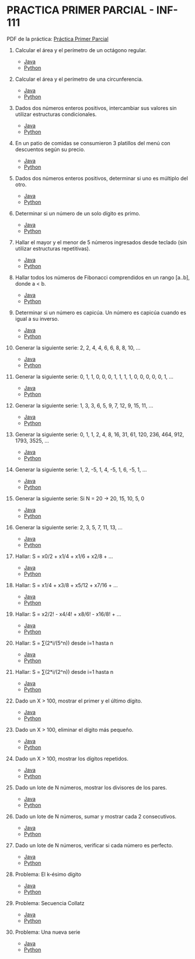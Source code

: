 # PRACTICA PRIMER PARCIAL - INF-111

PDF de la práctica: [Práctica Primer Parcial](https://github.com/FreddyMachaca/INF-111/blob/main/PRACTICA%20PRIMER%20PARCIAL/PRACTICA%20PRIMER%20PARCIAL.pdf)

1. Calcular el área y el perímetro de un octágono regular.
    - [Java](https://github.com/FreddyMachaca/INF-111/blob/main/PRACTICA%20PRIMER%20PARCIAL/Ejercicio1/Java/OctagonoRegular.java)
    - [Python](https://github.com/FreddyMachaca/INF-111/blob/main/PRACTICA%20PRIMER%20PARCIAL/Ejercicio1/Python/OctagonoRegular.py)

2. Calcular el área y el perímetro de una circunferencia.
    - [Java](https://github.com/FreddyMachaca/INF-111/blob/main/PRACTICA%20PRIMER%20PARCIAL/Ejercicio2/Java/Circunferencia.java)
    - [Python](https://github.com/FreddyMachaca/INF-111/blob/main/PRACTICA%20PRIMER%20PARCIAL/Ejercicio2/Python/Circunferencia.py)

3. Dados dos números enteros positivos, intercambiar sus valores sin utilizar estructuras condicionales.
    - [Java](https://github.com/FreddyMachaca/INF-111/blob/main/PRACTICA%20PRIMER%20PARCIAL/Ejercicio3/Java/IntercambioNumeros.java)
    - [Python](https://github.com/FreddyMachaca/INF-111/blob/main/PRACTICA%20PRIMER%20PARCIAL/Ejercicio3/Python/IntercambioNumeros.py)

4. En un patio de comidas se consumieron 3 platillos del menú con descuentos según su precio.
   - [Java](https://github.com/FreddyMachaca/INF-111/blob/main/PRACTICA%20PRIMER%20PARCIAL/Ejercicio4/Java/MontoTotalCobrado.java)
   - [Python](https://github.com/FreddyMachaca/INF-111/blob/main/PRACTICA%20PRIMER%20PARCIAL/Ejercicio4/Python/MontoTotalCobrado.py)

5. Dados dos números enteros positivos, determinar si uno es múltiplo del otro.
   - [Java](https://github.com/FreddyMachaca/INF-111/blob/main/PRACTICA%20PRIMER%20PARCIAL/Ejercicio5/Java/Multiplos.java)
   - [Python](https://github.com/FreddyMachaca/INF-111/blob/main/PRACTICA%20PRIMER%20PARCIAL/Ejercicio5/Python/Multiplos.py)

6. Determinar si un número de un solo dígito es primo.
   - [Java](https://github.com/FreddyMachaca/INF-111/blob/main/PRACTICA%20PRIMER%20PARCIAL/Ejercicio6/Java/NumeroPrimo.java)
   - [Python](https://github.com/FreddyMachaca/INF-111/blob/main/PRACTICA%20PRIMER%20PARCIAL/Ejercicio6/Python/NumeroPrimo.py)

7. Hallar el mayor y el menor de 5 números ingresados desde teclado (sin utilizar estructuras repetitivas).
   - [Java](https://github.com/FreddyMachaca/INF-111/blob/main/PRACTICA%20PRIMER%20PARCIAL/Ejercicio7/Java/MayorMenor.java)
   - [Python](https://github.com/FreddyMachaca/INF-111/blob/main/PRACTICA%20PRIMER%20PARCIAL/Ejercicio7/Python/MayorMenor.py)

8. Hallar todos los números de Fibonacci comprendidos en un rango [a..b], donde a < b.
   - [Java](https://github.com/FreddyMachaca/INF-111/blob/main/PRACTICA%20PRIMER%20PARCIAL/Ejercicio8/Java/FibonacciRange.java)
   - [Python](https://github.com/FreddyMachaca/INF-111/blob/main/PRACTICA%20PRIMER%20PARCIAL/Ejercicio8/Python/FibonacciRange.py)

9. Determinar si un número es capicúa. Un número es capicúa cuando es igual a su inverso.
   - [Java](https://github.com/FreddyMachaca/INF-111/blob/main/PRACTICA%20PRIMER%20PARCIAL/Ejercicio9/Java/NumeroCapicua.java)
   - [Python](https://github.com/FreddyMachaca/INF-111/blob/main/PRACTICA%20PRIMER%20PARCIAL/Ejercicio9/Python/NumeroCapicua.py)

10. Generar la siguiente serie: 2, 2, 4, 4, 6, 6, 8, 8, 10, ...
    - [Java](https://github.com/FreddyMachaca/INF-111/blob/main/PRACTICA%20PRIMER%20PARCIAL/Ejercicio10/Java/SecuenciaRepetida.java)
    - [Python](https://github.com/FreddyMachaca/INF-111/blob/main/PRACTICA%20PRIMER%20PARCIAL/Ejercicio10/Python/SecuenciaRepetida.py)

11. Generar la siguiente serie: 0, 1, 1, 0, 0, 0, 1, 1, 1, 1, 0, 0, 0, 0, 0, 1, ...
    - [Java](https://github.com/FreddyMachaca/INF-111/blob/main/PRACTICA%20PRIMER%20PARCIAL/Ejercicio11/Java/GenerarSecuencia.java)
    - [Python](https://github.com/FreddyMachaca/INF-111/blob/main/PRACTICA%20PRIMER%20PARCIAL/Ejercicio11/Python/GenerarSecuencia.py)

12. Generar la siguiente serie: 1, 3, 3, 6, 5, 9, 7, 12, 9, 15, 11, ...
    - [Java](https://github.com/FreddyMachaca/INF-111/blob/main/PRACTICA%20PRIMER%20PARCIAL/Ejercicio12/Java/GenerarSecuencia.java)
    - [Python](https://github.com/FreddyMachaca/INF-111/blob/main/PRACTICA%20PRIMER%20PARCIAL/Ejercicio12/Python/GenerarSecuencia.py)

13. Generar la siguiente serie: 0, 1, 1, 2, 4, 8, 16, 31, 61, 120, 236, 464, 912,
1793, 3525, ...
    - [Java](https://github.com/FreddyMachaca/INF-111/blob/main/PRACTICA%20PRIMER%20PARCIAL/Ejercicio13/Java/SecuenciaPatron.java)
    - [Python](https://github.com/FreddyMachaca/INF-111/blob/main/PRACTICA%20PRIMER%20PARCIAL/Ejercicio13/Python/SecuenciaPatron.py)

14. Generar la siguiente serie: 1, 2, -5, 1, 4, -5, 1, 6, -5, 1, ...
    - [Java](https://github.com/FreddyMachaca/INF-111/blob/main/PRACTICA%20PRIMER%20PARCIAL/Ejercicio14/Java/GenerarSecuencia.java)
    - [Python](https://github.com/FreddyMachaca/INF-111/blob/main/PRACTICA%20PRIMER%20PARCIAL/Ejercicio14/Python/GenerarSecuencia.py)

15. Generar la siguiente serie: Si N = 20 -> 20, 15, 10, 5, 0
    - [Java](https://github.com/FreddyMachaca/INF-111/blob/main/PRACTICA%20PRIMER%20PARCIAL/Ejercicio15/Java/GenerarSerie.java)
    - [Python](https://github.com/FreddyMachaca/INF-111/blob/main/PRACTICA%20PRIMER%20PARCIAL/Ejercicio15/Python/GenerarSerie.py)

16. Generar la siguiente serie: 2, 3, 5, 7, 11, 13, ...
    - [Java](https://github.com/FreddyMachaca/INF-111/blob/main/PRACTICA%20PRIMER%20PARCIAL/Ejercicio16/Java/GenerarSecuencia.java)
    - [Python](https://github.com/FreddyMachaca/INF-111/blob/main/PRACTICA%20PRIMER%20PARCIAL/Ejercicio16/Python/GenerarSecuencia.py)

17. Hallar: S = x0/2 + x1/4 + x1/6 + x2/8 + ...
    - [Java](https://github.com/FreddyMachaca/INF-111/blob/main/PRACTICA%20PRIMER%20PARCIAL/Ejercicio17/Java/SerieSum.java)
    - [Python](https://github.com/FreddyMachaca/INF-111/blob/main/PRACTICA%20PRIMER%20PARCIAL/Ejercicio17/Python/SerieSum.py)

18. Hallar: S = x1/4 + x3/8 + x5/12 + x7/16 + ...
    - [Java](https://github.com/FreddyMachaca/INF-111/blob/main/PRACTICA%20PRIMER%20PARCIAL/Ejercicio18/Java/SerieSum.java)
    - [Python](https://github.com/FreddyMachaca/INF-111/blob/main/PRACTICA%20PRIMER%20PARCIAL/Ejercicio18/Python/SerieSum.py)

19. Hallar: S = x2/2! - x4/4! + x8/6! - x16/8! + ...
    - [Java](https://github.com/FreddyMachaca/INF-111/blob/main/PRACTICA%20PRIMER%20PARCIAL/Ejercicio19/Java/SerieSum.java)
    - [Python](https://github.com/FreddyMachaca/INF-111/blob/main/PRACTICA%20PRIMER%20PARCIAL/Ejercicio19/Python/SerieSum.py)

20. Hallar: S = ∑(2*i/(5^n)) desde i=1 hasta n
    - [Java](https://github.com/FreddyMachaca/INF-111/blob/main/PRACTICA%20PRIMER%20PARCIAL/Ejercicio20/Java/SumaCalculadora.java)
    - [Python](https://github.com/FreddyMachaca/INF-111/blob/main/PRACTICA%20PRIMER%20PARCIAL/Ejercicio20/Python/SumaCalculadora.py)

21. Hallar: S = ∑(2*i/(2^n)) desde i=1 hasta n
    - [Java](https://github.com/FreddyMachaca/INF-111/blob/main/PRACTICA%20PRIMER%20PARCIAL/Ejercicio21/Java/SumaCalculadora.java)
    - [Python](https://github.com/FreddyMachaca/INF-111/blob/main/PRACTICA%20PRIMER%20PARCIAL/Ejercicio21/Python/SumaCalculadora.py)

22. Dado un X > 100, mostrar el primer y el último dígito.
    - [Java](https://github.com/FreddyMachaca/INF-111/blob/main/PRACTICA%20PRIMER%20PARCIAL/Ejercicio22/Java/PrimerUltimoDigito.java)
    - [Python](https://github.com/FreddyMachaca/INF-111/blob/main/PRACTICA%20PRIMER%20PARCIAL/Ejercicio22/Python/PrimerUltimoDigito.py)

23. Dado un X > 100, eliminar el dígito más pequeño.
    - [Java](https://github.com/FreddyMachaca/INF-111/blob/main/PRACTICA%20PRIMER%20PARCIAL/Ejercicio23/Java/EliminarDigito.java)
    - [Python](https://github.com/FreddyMachaca/INF-111/blob/main/PRACTICA%20PRIMER%20PARCIAL/Ejercicio23/Python/EliminarDigito.py)

24. Dado un X > 100, mostrar los dígitos repetidos.
    - [Java](https://github.com/FreddyMachaca/INF-111/blob/main/PRACTICA%20PRIMER%20PARCIAL/Ejercicio24/Java/DigitosRepetidos.java)
    - [Python](https://github.com/FreddyMachaca/INF-111/blob/main/PRACTICA%20PRIMER%20PARCIAL/Ejercicio24/Python/DigitosRepetidos.py)

25. Dado un lote de N números, mostrar los divisores de los pares.
    - [Java](https://github.com/FreddyMachaca/INF-111/blob/main/PRACTICA%20PRIMER%20PARCIAL/Ejercicio25/Java/DivisoresPares.java)
    - [Python](https://github.com/FreddyMachaca/INF-111/blob/main/PRACTICA%20PRIMER%20PARCIAL/Ejercicio25/Python/DivisoresPares.py)

26. Dado un lote de N números, sumar y mostrar cada 2 consecutivos.
    - [Java](https://github.com/FreddyMachaca/INF-111/blob/main/PRACTICA%20PRIMER%20PARCIAL/Ejercicio26/Java/SumaParesConsecutivos.java)
    - [Python](https://github.com/FreddyMachaca/INF-111/blob/main/PRACTICA%20PRIMER%20PARCIAL/Ejercicio26/Python/SumaParesConsecutivos.py)

27. Dado un lote de N números, verificar si cada número es perfecto.
    - [Java](https://github.com/FreddyMachaca/INF-111/blob/main/PRACTICA%20PRIMER%20PARCIAL/Ejercicio27/Java/NumerosPerfectos.java)
    - [Python](https://github.com/FreddyMachaca/INF-111/blob/main/PRACTICA%20PRIMER%20PARCIAL/Ejercicio27/Python/NumerosPerfectos.py)

28. Problema: El k-ésimo dígito
    - [Java](https://github.com/FreddyMachaca/INF-111/blob/main/PRACTICA%20PRIMER%20PARCIAL/Ejercicio28/Java/KEsimoDigito.java)
    - [Python](https://github.com/FreddyMachaca/INF-111/blob/main/PRACTICA%20PRIMER%20PARCIAL/Ejercicio28/Python/KEsimoDigito.py)

29. Problema: Secuencia Collatz
    - [Java](https://github.com/FreddyMachaca/INF-111/blob/main/PRACTICA%20PRIMER%20PARCIAL/Ejercicio29/Java/SecuenciaCollatz.java)
    - [Python](https://github.com/FreddyMachaca/INF-111/blob/main/PRACTICA%20PRIMER%20PARCIAL/Ejercicio29/Python/SecuenciaCollatz.py)

30. Problema: Una nueva serie
    - [Java](https://github.com/FreddyMachaca/INF-111/blob/main/PRACTICA%20PRIMER%20PARCIAL/Ejercicio30/Java/NuevaSerie.java)
    - [Python](https://github.com/FreddyMachaca/INF-111/blob/main/PRACTICA%20PRIMER%20PARCIAL/Ejercicio30/Python/NuevaSerie.py)